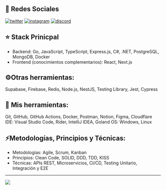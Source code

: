 ## 📨 Redes Sociales

[![twitter](https://skillicons.dev/icons?i=twitter)](https://twitter.com/intent/follow?screen_name=tutitoos)
[![instagram](https://skillicons.dev/icons?i=instagram)](https://www.instagram.com/tutitoos_00)
[![discord](https://skillicons.dev/icons?i=discord)](https://discord.com/users/397453373479190538)

## ⭐ Stack Prinicpal
- Backend: Go, JavaScript, TypeScript, Express.js, C#, .NET, PostgreSQL, MongoDB, Docker 
- Frontend (conocimientos complementarios): React, Next.js 

## ⚙️Otras herramientas:

Supabase, Firebase, Redis, Node.js, NestJS, Testing Library, Jest, Cypress 

## 🧰 Mis herramientas:

Git, GitHub, GitHub Actions, Docker, Postman, Notion, Figma, Cloudflare 
IDE: Visual Studio Code, Rider, IntelliJ IDEA, Goland 
OS: Windows, Linux 

## ⚡Metodologías, Principios y Técnicas:

- Metodologías: Agile, Scrum, Kanban 
- Principios: Clean Code, SOLID, DDD, TDD, KISS 
- Técnicas: APIs REST, Microservicios, CI/CD, Testing Unitario, Integración y E2E
  
---

![](https://github-readme-stats.vercel.app/api/wakatime?username=tutitoos&layout=compact&theme=dark&hide_border=true&hide_progress=true&bg_color=1a1c1f&border_radius=10&custom_title=Most%20Used%20Languages)
